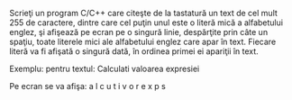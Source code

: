 Scrieţi un program C/C++ care citeşte de la tastatură un text de cel mult 255 de caractere,
dintre care cel puţin unul este o literă mică a alfabetului englez, şi afişează pe ecran pe o
singură linie, despărţite prin câte un spaţiu, toate literele mici ale alfabetului englez care
apar în text. Fiecare literă va fi afişată o singură dată, în ordinea primei ei apariţii în text.


Exemplu: pentru textul:
Calculati valoarea expresiei

Pe ecran se va afişa:
a l c u t i v o r e x p s